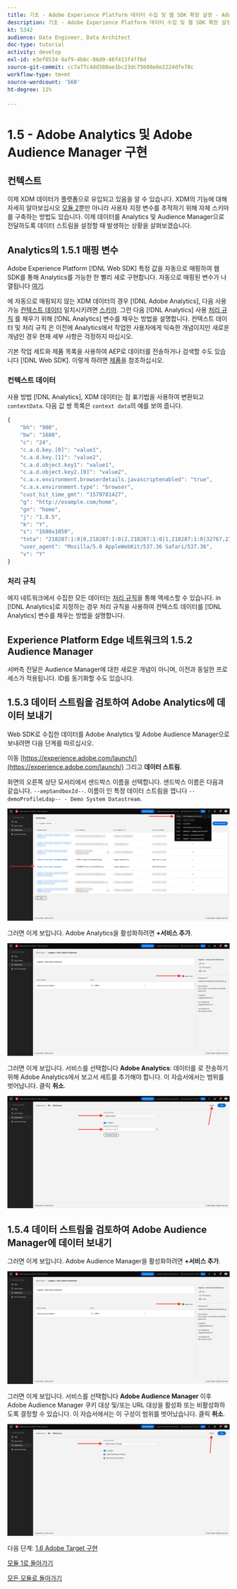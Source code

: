 ```yaml
---
title: 기초 - Adobe Experience Platform 데이터 수집 및 웹 SDK 확장 설정 - Adobe Analytics 및 Adobe Audience Manager 구현
description: 기초 - Adobe Experience Platform 데이터 수집 및 웹 SDK 확장 설정 - Adobe Analytics 및 Adobe Audience Manager 구현
kt: 5342
audience: Data Engineer, Data Architect
doc-type: tutorial
activity: develop
exl-id: e3ef6534-9af9-4b8c-86d0-46f413f4ff6d
source-git-commit: cc7a77c4dd380ae1bc23dc75608e8e2224dfe78c
workflow-type: tm+mt
source-wordcount: '560'
ht-degree: 11%

---
```


# 1.5 - Adobe Analytics 및 Adobe Audience Manager 구현

## 컨텍스트

이제 XDM 데이터가 플랫폼으로 유입되고 있음을 알 수 있습니다. XDM의 기능에 대해 자세히 알아보십시오 [모듈 2](./../module2/data-ingestion.md)뿐만 아니라 사용자 지정 변수를 추적하기 위해 자체 스키마를 구축하는 방법도 있습니다. 이제 데이터를 Analytics 및 Audience Manager으로 전달하도록 데이터 스트림을 설정할 때 발생하는 상황을 살펴보겠습니다.

## Analytics의 1.5.1 매핑 변수

Adobe Experience Platform [!DNL Web SDK] 특정 값을 자동으로 매핑하여 웹 SDK를 통해 Analytics를 가능한 한 빨리 새로 구현합니다. 자동으로 매핑된 변수가 나열됩니다 [여기](https://experienceleague.adobe.com/docs/experience-platform/edge/data-collection/adobe-analytics/automatically-mapped-vars.html#data-collection).

에 자동으로 매핑되지 않는 XDM 데이터의 경우 [!DNL Adobe Analytics], 다음 사용 가능 [컨텍스트 데이터](https://experienceleague.adobe.com/docs/analytics/implementation/vars/page-vars/contextdata.html?lang=ko-KR) 일치시키려면 [스키마](https://experienceleague.adobe.com/docs/experience-platform/xdm/schema/composition.html?lang=ko-KR-KR). 그런 다음 [!DNL Analytics] 사용 [처리 규칙](https://experienceleague.adobe.com/docs/analytics/admin/admin-tools/processing-rules/processing-rules-configuration/t-processing-rules.html?lang=ko-KR) 를 채우기 위해 [!DNL Analytics] 변수를 채우는 방법을 설명합니다. 컨텍스트 데이터 및 처리 규칙 은 이전에 Analytics에서 작업한 사용자에게 익숙한 개념이지만 새로운 개념인 경우 현재 세부 사항은 걱정하지 마십시오.

기본 작업 세트와 제품 목록을 사용하여 AEP로 데이터를 전송하거나 검색할 수도 있습니다 [!DNL Web SDK]. 이렇게 하려면 [제품](https://experienceleague.adobe.com/docs/experience-platform/edge/data-collection/collect-commerce-data.html?lang=en#data-collection)을 참조하십시오.

### 컨텍스트 데이터

사용 방법 [!DNL Analytics], XDM 데이터는 점 표기법을 사용하여 변환되고 `contextData`. 다음 값 쌍 목록은 `context data`의 예를 보여 줍니다.

```javascript
{
    "bh": "900",
    "bw": "1680",
    "c": "24",
    "c.a.d.key.[0]": "value1",
    "c.a.d.key.[1]": "value2",
    "c.a.d.object.key1": "value1",
    "c.a.d.object.key2.[0]": "value2",
    "c.a.x.environment.browserdetails.javascriptenabled": "true",
    "c.a.x.environment.type": "browser",
    "cust_hit_time_gmt": "1579781427",
    "g": "http://example.com/home",
    "gn": "home",
    "j": "1.8.5",
    "k": "Y",
    "s": "1680x1050",
    "tnta": "218287:1:0|0,218287:1:0|2,218287:1:0|1,218287:1:0|32767,218287:1:01,218287:1:0|0,218287:1:0|1,218287:1:0|0,218287:1:0|1",
    "user_agent": "Mozilla/5.0 AppleWebKit/537.36 Safari/537.36",
    "v": "Y"
}
```

### 처리 규칙

에지 네트워크에서 수집한 모든 데이터는 [처리 규칙](https://experienceleague.adobe.com/docs/analytics/admin/admin-tools/processing-rules/processing-rules-configuration/t-processing-rules.html)을 통해 액세스할 수 있습니다. in [!DNL Analytics]로 지정하는 경우 처리 규칙을 사용하여 컨텍스트 데이터를 [!DNL Analytics] 변수를 채우는 방법을 설명합니다.

## Experience Platform Edge 네트워크의 1.5.2 Audience Manager

서버측 전달은 Audience Manager에 대한 새로운 개념이 아니며, 이전과 동일한 프로세스가 적용됩니다. ID를 동기화할 수도 있습니다.

## 1.5.3 데이터 스트림을 검토하여 Adobe Analytics에 데이터 보내기

Web SDK로 수집한 데이터를 Adobe Analytics 및 Adobe Audience Manager으로 보내려면 다음 단계를 따르십시오.

이동 [https://experience.adobe.com/launch/](https://experience.adobe.com/launch/) 그리고 **데이터 스트림**.

화면의 오른쪽 상단 모서리에서 샌드박스 이름을 선택합니다. 샌드박스 이름은 다음과 같습니다. `--aepSandboxId--`. 이름이 인 특정 데이터 스트림을 엽니다 `--demoProfileLdap-- - Demo System Datastream`.

![왼쪽 탐색에서 Edge Configuration 아이콘을 클릭합니다](./images/edgeconfig1b.png)

그러면 이게 보입니다. Adobe Analytics을 활성화하려면 **+서비스 추가**.

![AEP Debugger](./images/aa2.png)

그러면 이게 보입니다. 서비스를 선택합니다 **Adobe Analytics**: 데이터를 로 전송하기 위해 Adobe Analytics에서 보고서 세트를 추가해야 합니다. 이 자습서에서는 범위를 벗어납니다. 클릭 **취소**.

![AEP Debugger](./images/aa3.png)

## 1.5.4 데이터 스트림을 검토하여 Adobe Audience Manager에 데이터 보내기

그러면 이게 보입니다. Adobe Audience Manager을 활성화하려면 **+서비스 추가**.

![AEP Debugger](./images/aa2.png)

그러면 이게 보입니다. 서비스를 선택합니다 **Adobe Audience Manager** 이후 Adobe Audience Manager 쿠키 대상 및/또는 URL 대상을 활성화 또는 비활성화하도록 결정할 수 있습니다. 이 자습서에서는 이 구성이 범위를 벗어났습니다. 클릭 **취소**.

![AEP Debugger](./images/aam1.png)

다음 단계: [1.6 Adobe Target 구현](./ex6.md)

[모듈 1로 돌아가기](./data-ingestion-launch-web-sdk.md)

[모든 모듈로 돌아가기](./../../overview.md)
